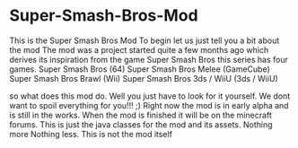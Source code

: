 # Super-Smash-Bros-Mod
This is the Super Smash Bros Mod
To begin let us just tell you a bit about the mod
The mod was a project started quite a few months ago which derives its inspiration from the game Super Smash Bros
this series has four games.
Super Smash Bros (64)
Super Smash Bros Melee (GameCube)
Super Smash Bros Brawl (Wii)
Super Smash Bros 3ds / WiiU (3ds / WiiU)

so what does this mod do. Well you just have to look for it yourself. We dont want to spoil everything for you!!! ;)
Right now the mod is in early alpha and is still in the works. When the mod is finished it will be on the minecraft forums. This is just the java classes for the mod and its assets. Nothing more Nothing less. This is not the mod itself
